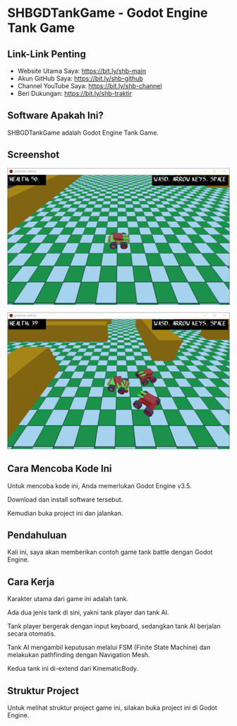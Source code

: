 # SHBGDTankGame - Godot Engine Tank Game

## Link-Link Penting

- Website Utama Saya: https://bit.ly/shb-main
- Akun GitHub Saya: https://bit.ly/shb-github
- Channel YouTube Saya: https://bit.ly/shb-channel
- Beri Dukungan: https://bit.ly/shb-traktir

## Software Apakah Ini? 

SHBGDTankGame adalah Godot Engine Tank Game.

## Screenshot

![ScreenShot](.readme-assets/SHBGDTankGame-2.png?raw=true)

![ScreenShot](.readme-assets/SHBGDTankGame-3.png?raw=true)

## Cara Mencoba Kode Ini

Untuk mencoba kode ini, Anda memerlukan Godot Engine v3.5.

Download dan install software tersebut.

Kemudian buka project ini dan jalankan.

## Pendahuluan

Kali ini, saya akan memberikan contoh game tank battle dengan Godot Engine.

## Cara Kerja

Karakter utama dari game ini adalah tank.

Ada dua jenis tank di sini, yakni tank player dan tank AI.

Tank player bergerak dengan input keyboard, sedangkan tank AI berjalan secara otomatis.

Tank AI mengambil keputusan melalui FSM (Finite State Machine) dan melakukan pathfinding dengan Navigation Mesh.

Kedua tank ini di-extend dari KinematicBody.

## Struktur Project

Untuk melihat struktur project game ini, silakan buka project ini di Godot Engine.
